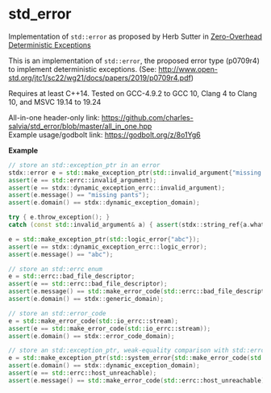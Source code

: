 # std_error
Implementation of `std::error` as proposed by Herb Sutter in [Zero-Overhead Deterministic Exceptions](http://www.open-std.org/jtc1/sc22/wg21/docs/papers/2018/p0709r0.pdf)

This is an implementation of `std::error`, the proposed error type (p0709r4) to implement deterministic exceptions.  (See: http://www.open-std.org/jtc1/sc22/wg21/docs/papers/2019/p0709r4.pdf)

Requires at least C++14.  Tested on GCC-4.9.2 to GCC 10, Clang 4 to Clang 10, and MSVC 19.14 to 19.24

All-in-one header-only link: https://github.com/charles-salvia/std_error/blob/master/all_in_one.hpp <br>
Example usage/godbolt link: https://godbolt.org/z/8o1Yg6

**Example**
```c++
// store an std::exception_ptr in an error
stdx::error e = std::make_exception_ptr(std::invalid_argument{"missing pants"});
assert(e == std::errc::invalid_argument);
assert(e == stdx::dynamic_exception_errc::invalid_argument);
assert(e.message() == "missing pants");
assert(e.domain() == stdx::dynamic_exception_domain);

try { e.throw_exception(); }
catch (const std::invalid_argument& a) { assert(stdx::string_ref{a.what()} == "missing pants"); };

e = std::make_exception_ptr(std::logic_error{"abc"});
assert(e == stdx::dynamic_exception_errc::logic_error);
assert(e.message() == "abc");

// store an std::errc enum
e = std::errc::bad_file_descriptor;
assert(e == std::errc::bad_file_descriptor);
assert(e.message() == std::make_error_code(std::errc::bad_file_descriptor).message().c_str());
assert(e.domain() == stdx::generic_domain);

// store an std::error_code
e = std::make_error_code(std::io_errc::stream);
assert(e == std::make_error_code(std::io_errc::stream));
assert(e.domain() == stdx::error_code_domain);

// store an std::exception_ptr, weak-equality comparison with std::errc enum
e = std::make_exception_ptr(std::system_error{std::make_error_code(std::errc::host_unreachable)});
assert(e.domain() == stdx::dynamic_exception_domain);
assert(e == std::errc::host_unreachable);
assert(e.message() == std::make_error_code(std::errc::host_unreachable).message().c_str());
```
